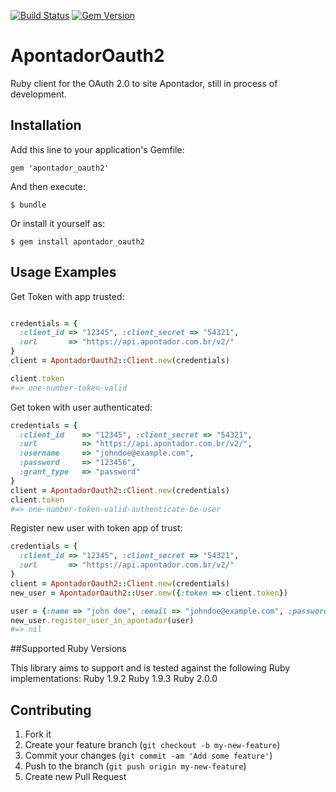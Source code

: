 [![Build Status](https://travis-ci.org/eder/apontador_oauth2.png?branch=master)](https://travis-ci.org/eder/apontador_oauth2)
[![Gem Version](https://badge.fury.io/rb/apontador_oauth2.png)](http://badge.fury.io/rb/apontador_oauth2)
# ApontadorOauth2
Ruby client for the OAuth 2.0 to site Apontador, still in process of development. 
## Installation

Add this line to your application's Gemfile:

    gem 'apontador_oauth2'

And then execute:

    $ bundle

Or install it yourself as:

    $ gem install apontador_oauth2

## Usage Examples
 
Get Token with app trusted:
```ruby

credentials = {
  :client_id => "12345", :client_secret => "54321", 
  :url       => "https://api.apontador.com.br/v2/"
}
client = ApontadorOauth2::Client.new(credentials)

client.token
#=> one-number-token-valid
```

Get token with user authenticated:
``` ruby
credentials = {
  :client_id    => "12345", :client_secret => "54321",
  :url          => "https://api.apontador.com.br/v2/",
  :username     => "johndoe@example.com",
  :password     => "123456",
  :grant_type   => "password"
}
client = ApontadorOauth2::Client.new(credentials)
client.token
#=> one-number-token-valid-authenticate-be-user
```
Register new user with token app of trust:
``` ruby
credentials = {
  :client_id => "12345", :client_secret => "54321", 
  :url       => "https://api.apontador.com.br/v2/"
}
client = ApontadorOauth2::Client.new(credentials)
new_user = ApontadorOauth2::User.new({:token => client.token})

user = {:name => "john doe", :email => "johndoe@example.com", :password => "johndoe12345"}
new_user.register_user_in_apontador(user)
#=> nil
```

##Supported Ruby Versions

This library aims to support and is tested against the following Ruby implementations:
Ruby 1.9.2
Ruby 1.9.3
Ruby 2.0.0

## Contributing

1. Fork it
2. Create your feature branch (`git checkout -b my-new-feature`)
3. Commit your changes (`git commit -am 'Add some feature'`)
4. Push to the branch (`git push origin my-new-feature`)
5. Create new Pull Request
